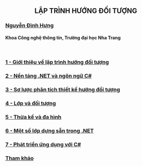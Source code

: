 <h2 align="center"> 
LẬP TRÌNH HƯỚNG ĐỐI TƯỢNG
</h2>

### [Nguyễn Đình Hưng](https://nd-hung.github.io/)
#### Khoa Công nghệ thông tin, Trường đại học Nha Trang
<br>

### [1 - Giới thiệu về lập trình hướng đối tượng](01-overview) 
### [2 - Nền tảng .NET và ngôn ngữ C#](Lecturenotes/02-dotnet-and-csharp)
### [3 - Sơ lược phân tích thiết kế hướng đối tượng](03-oo-analysis-and-design) 
### [4 - Lớp và đối tượng](04-classes-and-objects) 
### [5 - Thừa kế và đa hình](05-inheritance) 
### [6 - Một số lớp dựng sẵn trong .NET](06-dotnet-builtin-classes) 
### [7 - Phát triển ứng dụng với C#](07-app-development)

### [Tham khảo](References.md)
